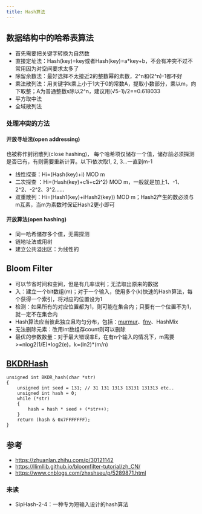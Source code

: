 ```yaml
---
title: Hash算法
---
```


## 数据结构中的哈希表算法

* 首先需要把关键字转换为自然数
* 直接定址法：Hash(key)=key或者Hash(key)=a\*key+b，不会有冲突不过不常用因为对空间要求太多了
* 除留余数法：最好选择不太接近2的整数幂的素数，2^n和(2^n)-1都不好
* 乘法散列法：用关键字k乘上小于1大于0的常数A，提取小数部分，乘以m，向下取整；A为普通整数s除以2^n，建议用(√5-1)/2==0.618033
* 平方取中法
* 全域散列法

### 处理冲突的方法

#### 开放寻址法(open addressing)

也被称作封闭散列(close hashing)， 每个哈希项仅储存一个值，储存前必须探测是否已有，有则需要重新计算。以下i依次取1, 2, 3...一直到m-1

* 线性探查：Hi=(Hash(key)+i) MOD m
* 二次探查 ：Hi=(Hash(key)+c1i+c2i^2) MOD m，一般就是加上1、-1、2^2、-2^2、3^2……
* 双重散列：Hi=(Hash1(key)+iHash2(key)) MOD m；Hash2产生的数必须与m互素，当m为素数时保证Hash2更小即可

#### 开放算法(open hashing)

* 同一哈希储存多个值，无需探测
* 链地址法或用树
* 建立公共溢出区：为线性的

## Bloom Filter

* 可以节省时间和空间，但是有几率误判；无法取出原来的数据
* 入：建立一个bit数组(m)；对于一个输入，使用多个(k)快速的Hash算法，每个获得一个索引，将对应的位置设为1
* 检测：如果所有的对应位置都为1，则可能在集合内；只要有一个位置不为1，就一定不在集合内
* Hash算法应当彼此独立且均匀分布，包括：[murmur](https://github.com/aappleby/smhasher/wiki/MurmurHash3)、[fnv](http://isthe.com/chongo/tech/comp/fnv/)、HashMix
* 无法删除元素：改用int数组存count则可以删除
* 最优的参数数量：对于最大错误率E，在有n个输入的情况下，m需要\>=nlog2(1/E)\*log2(e)，k=(ln2)\*(m/n)

## [BKDRHash](https://www.zhihu.com/question/20507188)

```
unsigned int BKDR_hash(char *str)
{
    unsigned int seed = 131; // 31 131 1313 13131 131313 etc..
    unsigned int hash = 0;
    while (*str)
    {
        hash = hash * seed + (*str++);
    }
    return (hash & 0x7FFFFFFF);
}
```

## 参考

* https://zhuanlan.zhihu.com/p/30121142
* https://llimllib.github.io/bloomfilter-tutorial/zh_CN/
* https://www.cnblogs.com/zhxshseu/p/5289871.html

### 未读

* SipHash-2-4：一种专为短输入设计的hash算法

